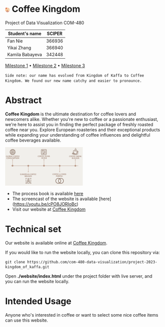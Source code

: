 # <img src="milestones/images/milk-tea.png" width=3%/> Coffee Kingdom 

Project of Data Visualization COM-480

| Student's name  | SCIPER |
| --------------- | ------ |
| Fan Nie         | 366936 |
| Yikai Zhang     | 366940 |
| Kamila Babayeva | 342448 |

[Milestone 1](milestones/milestone1.md) • [Milestone 2](milestones/milestone2.md) • [Milestone 3](Process%20Book.pdf)

`Side note: our name has evolved from Kingdom of Kaffa to Coffee Kingdom. We found our new name catchy and easier to pronounce.`

# Abstract
**Coffee Kingdom** is the ultimate destination for coffee lovers and newcomers alike. Whether you're new to coffee or a passionate enthusiast, we're here to assist you in finding the perfect package of freshly roasted coffee near you. Explore European roasteries and their exceptional products while expanding your understanding of coffee influences and delightful coffee beverages available.

<img src="website/image/roadmap4.png" width=50%/>

- The process book is available [here](Process%20Book.pdf)
- The screencast of the website is available [here] (https://youtu.be/cPO8JORIoBc)
- Visit our website at [Coffee Kingdom](https://com-480-data-visualization.github.io/project-2023-kingdom_of_kaffa)

# Technical set
Our website is available online at [Coffee Kingdom](https://com-480-data-visualization.github.io/project-2023-kingdom_of_kaffa).

If you would like to run the website locally, you can clone this repository via:
```
git clone https://github.com/com-480-data-visualization/project-2023-kingdom_of_kaffa.git
```
Open **./website/index.html** under the project folder with live server, and you can run the website locally.

# Intended Usage
Anyone who's interested in coffee or want to select some nice coffee items can use this website.

